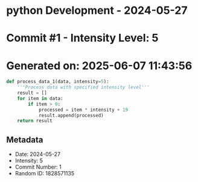 ﻿# python Development - 2024-05-27
# Commit #1 - Intensity Level: 5
# Generated on: 2025-06-07 11:43:56
```python
def process_data_1(data, intensity=5):
    '''Process data with specified intensity level'''
    result = []
    for item in data:
        if item > 0:
            processed = item * intensity + 19
            result.append(processed)
    return result
```
## Metadata
- Date: 2024-05-27
- Intensity: 5
- Commit Number: 1
- Random ID: 1828571135
